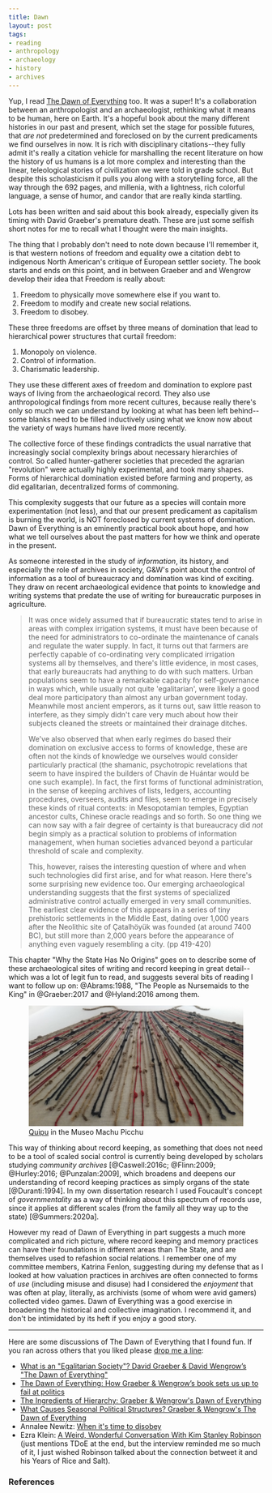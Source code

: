 ```yaml
---
title: Dawn
layout: post
tags:
- reading
- anthropology
- archaeology
- history
- archives
---
```


Yup, I read [The Dawn of Everything](https://en.wikipedia.org/wiki/The_Dawn_of_Everything) too. It was a super! It's a collaboration between an anthropologist and an archaeologist, rethinking what it means to be human, here on Earth. It's a hopeful book about the many different histories in our past and present, which set the stage for possible futures, that *are not* predetermined and foreclosed on by the current predicaments we find ourselves in now. It is rich with disciplinary citations--they fully admit it's really a citation vehicle for marshalling the recent literature on how the history of us humans is a lot more complex and interesting than the linear, teleological stories of civilization we were told in grade school. But despite this scholasticism it pulls you along with a storytelling force, all the way through the 692 pages, and millenia, with a lightness, rich colorful language, a sense of humor, and candor that are really kinda startling.

Lots has been written and said about this book already, especially given its timing with David Graeber's premature death. These are just some selfish short notes for me to recall what I thought were the main insights.

The thing that I probably don't need to note down because I'll remember it, is that western notions of freedom and equality owe a citation debt to indigenous North American's critique of European settler society. The book starts and ends on this point, and in between Graeber and and Wengrow develop their idea that Freedom is really about:

1. Freedom to physically move somewhere else if you want to.
2. Freedom to modify and create new social relations.
3. Freedom to disobey.

These three freedoms are offset by three means of domination that lead to hierarchical power structures that curtail freedom:

1. Monopoly on violence.
2. Control of information.
3. Charismatic leadership.

They use these different axes of freedom and domination to explore past ways of living from the archaeological record. They also use anthropological findings from more recent cultures, because really there's only so much we can understand by looking at what has been left behind--some blanks need to be filled inductively using what we know now about the variety of ways humans have lived more recently.

The collective force of these findings contradicts the usual narrative that increasingly social complexity brings about necessary hierarchies of control. So called hunter-gatherer societies that preceded the agrarian "revolution" were actually highly experimental, and took many shapes. Forms of hierarchical domination existed before farming and property, as did egalitarian, decentralized forms of commoning.

This complexity suggests that our future as a species will contain more experimentation (not less), and that our present predicament as capitalism is burning the world, is NOT foreclosed by current systems of domination. Dawn of Everything is an eminently practical book about hope, and how what we tell ourselves about the past matters for how we think and operate in the present.

As someone interested in the study of *information*, its history, and especially the role of archives in society, G&W's point about the control of information as a tool of bureaucracy and domination was kind of exciting. They draw on recent archaeological evidence that points to knowledge and writing systems that predate the use of writing for bureaucratic purposes in agriculture.

> It was once widely assumed that if bureaucratic states tend to arise in areas with complex irrigation systems, it must have been because of the need for administrators to co-ordinate the maintenance of canals and regulate the water supply. In fact, it turns out that farmers are perfectly capable of co-ordinating very complicated irrigation systems all by themselves, and there's little evidence, in most cases, that early bureaucrats had anything to do with such matters. Urban populations seem to have a remarkable capacity for self-governance in ways which, while usually not quite 'egalitarian', were likely a good deal more participatory than almost any urban government today. Meanwhile most ancient emperors, as it turns out, saw little reason to interfere, as they simply didn't care very much about how their subjects cleaned the streets or maintained their drainage ditches.
>
> We've also observed that when early regimes do based their domination on exclusive access to forms of knowledge, these are often not the kinds of knowledge we ourselves would consider particularly practical (the shamanic, psychotropic revelations that seem to have inspired the builders of Chavín de Huántar would be one such example). In fact, the first forms of functional administration, in the sense of keeping archives of lists, ledgers, accounting procedures, overseers, audits and files, seem to emerge in precisely these kinds of ritual contexts: in Mesopotamian temples, Egyptian ancestor cults, Chinese oracle readings and so forth. So one thing we can now say with a fair degree of certainty is that bureaucracy did *not* begin simply as a practical solution to problems of information management, when human societies advanced beyond a particular threshold of scale and complexity.
>
> This, however, raises the interesting question of where and when such technologies did first arise, and for what reason. Here there's some surprising new evidence too. Our emerging archaeological understanding suggests that the first systems of specialized administrative control actually emerged in very small communities. The earliest clear evidence  of this appears in a series of tiny prehistoric settlements in the Middle East, dating over 1,000 years after the Neolithic site of Çatalhöyük was founded (at around 7400 BC), but still more than 2,000 years before the appearance of anything even vaguely resembling a city. (pp 419-420)

This chapter "Why the State Has No Origins" goes on to describe some of these archaeological sites of writing and record keeping in great detail--which was a lot of legit fun to read, and suggests several bits of reading I want to follow up on: @Abrams:1988, "The People as Nursemaids to the King" in @Graeber:2017 and @Hyland:2016 among them.

<figure>
  <a href="https://commons.wikimedia.org/wiki/File:Quipo_in_the_Museo_Machu_Picchu,_Casa_Concha,_Cusco.jpg"><img class="img-responsive" title="Quipu in the Meseo Machu Picchu" src="/images/quipo.jpg"></a>
  <figcaption><a href="https://en.wikipedia.org/wiki/Quipu">Quipu</a> in the Museo Machu Picchu</figcaption>
</figure>

This way of thinking about record keeping, as something that does not need to be a tool of scaled social control is currently being developed by scholars studying *community archives* [@Caswell:2016c; @Flinn:2009; @Hurley:2016; @Punzalan:2009], which broadens and deepens our understanding of record keeping practices as simply organs of the state [@Duranti:1994]. In my own dissertation research I used Foucault's concept of *governmentality* as a way of thinking about this spectrum of records use, since it applies at different scales (from the family all they way up to the state) [@Summers:2020a].

However my read of Dawn of Everything in part suggests a much more complicated and rich picture, where record keeping and memory practices can have their foundations in different areas than The State, and are themselves used to refashion social relations. I remember one of my committee members, Katrina Fenlon, suggesting during my defense that as I looked at how valuation practices in archives are often connected to forms of *use* (including misuse and disuse) had I considered the *enjoyment* that was often at play, literally, as archivists (some of whom were avid gamers) collected video games. Dawn of Everything was a good exercise in broadening the historical and collective imagination. I recommend it, and don't be intimidated by its heft if you enjoy a good story. 

---

Here are some discussions of The Dawn of Everything that I found fun. If you ran across others that you liked please [drop me a line](mailto:ehs@pobox.com):

- [What is an "Egalitarian Society"? David Graeber & David Wengrow’s "The Dawn of Everything"](https://invidious.snopyta.org/watch?v=_vNADAH-Rxk)
- [The Dawn of Everything: How Graeber & Wengrow’s book sets us up to fail at politics](https://invidious.snopyta.org/watch?v=iZqyXSkHeeM)
- [The Ingredients of Hierarchy: Graeber & Wengrow's Dawn of Everything](https://invidious.snopyta.org/watch?v=nsIxMzLjEfs)
- [What Causes Seasonal Political Structures? Graeber & Wengrow's The Dawn of Everything](https://invidious.snopyta.org/watch?v=UNr6XpdRHOk)
- Annalee Newitz: [When it's time to disobey](https://invidious.snopyta.org/watch?v=73pW1pJ4pcY)
- Ezra Klein: [A Weird, Wonderful Conversation With Kim Stanley Robinson](https://www.nytimes.com/2022/07/15/opinion/ezra-klein-podcast-kim-stanley-robinson.html) (just mentions TDoE at the end, but the interview reminded me so much of it, I just wished Robinson talked about the connection betweet it and his Years of Rice and Salt).

### References
